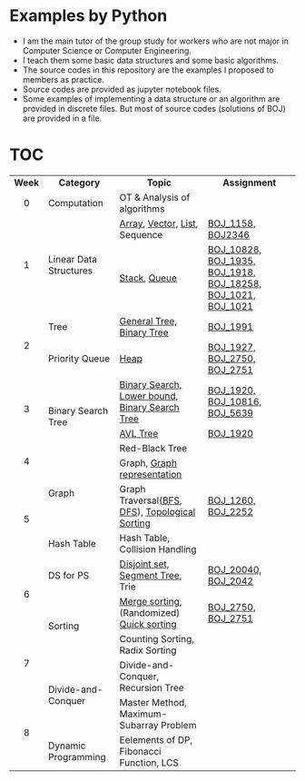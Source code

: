 
# Examples by Python

- I am the main tutor of the group study for workers who are not major in Computer Science or Computer Engineering.
- I teach them some basic data structures and some basic algorithms.
- The source codes in this repository are the examples I proposed to members as practice.
- Source codes are provided as jupyter notebook files.
- Some examples of implementing a data structure or an algorithm are provided in discrete files. But most of source codes (solutions of BOJ) are provided in a file.


# TOC

<table>
    <tr>
        <td ><center><b>Week</b></center> </td>
        <td><center><b>Category</b></center></td>
        <td><center><b>Topic</b></center></td>
        <td><center><b>Assignment</b></center></td>
    </tr>
    <tr>
    <td><center>0</center></td>
     <td>Computation</td>
     <td>OT & Analysis of algorithms</td>
     <td></td>
   </tr>
   <tr>
	   <td rowspan = 2><center>1</center></td>
	   <td rowspan = 2>Linear Data Structures</td>
	   <td><a href ="https://github.com/unsik6/DSALGO_PYTHON/blob/main/w01_01_array_list/w01_01_Array.ipynb">Array</a>, <a href = "https://github.com/unsik6/DSALGO_PYTHON/blob/main/w01_01_array_list/w01_01_Vector.ipynb">Vector</a>, <a href = "https://github.com/unsik6/DSALGO_PYTHON/blob/main/w01_01_array_list/w01_01_List.ipynb">List</a>, Sequence</td>
	   <td><a href = "https://github.com/unsik6/DSALGO_PYTHON/blob/main/w01_01_array_list/w01_01_practice.ipynb">BOJ_1158, BOJ2346</a></td>
   </tr>
   <tr>
	   <td><a href = "https://github.com/unsik6/DSALGO_PYTHON/blob/main/w01_02_stack_queue/w01_02_Stack.ipynb">Stack</a>, <a href = "https://github.com/unsik6/DSALGO_PYTHON/blob/main/w01_02_stack_queue/w01_02_Queue.ipynb">Queue</a></td>
	   <td><a href = "https://github.com/unsik6/DSALGO_PYTHON/blob/main/w01_02_stack_queue/w01_02_practice.ipynb">BOJ_10828, BOJ_1935, BOJ_1918, BOJ_18258, BOJ_1021, BOJ_1021</a></td>
   </tr>
   <tr>
	   <td rowspan = 2><center>2</center></td>
	   <td>Tree</td>
	   <td><a href = "https://github.com/unsik6/DSALGO_PYTHON/blob/main/w02_01_tree/w02_01_tree.ipynb">General Tree, Binary Tree</a></td>
	   <td><a href = "https://github.com/unsik6/DSALGO_PYTHON/blob/main/w02_01_tree/w02_01_practice.ipynb">BOJ_1991</a></td>
   </tr>
   <tr>
       <td>Priority Queue</td>
	   <td><a href = "https://github.com/unsik6/DSALGO_PYTHON/blob/main/w02_02_Heap/w02_02_Heap.ipynb">Heap</a></td>
	   <td><a href = "https://github.com/unsik6/DSALGO_PYTHON/blob/main/w02_02_Heap/w02_02_practice.ipynb">BOJ_1927, BOJ_2750, BOJ_2751</a></td>
   </tr>
    <tr>
	   <td rowspan = 2><center>3</center></td>
	   <td rowspan = 3>Binary Search Tree</td>
	   <td><a href = "https://github.com/unsik6/DSALGO_PYTHON/blob/main/w03_01_BST/w03_01_Practice.ipynb">Binary Search, Lower bound</a>, <a href = "https://github.com/unsik6/DSALGO_PYTHON/blob/main/w03_01_BST/w03_01_BST.ipynb">Binary Search Tree</a></td>
	   <td><a href = "https://github.com/unsik6/DSALGO_PYTHON/blob/main/w03_01_BST/w03_01_Practice.ipynb">BOJ_1920, BOJ_10816, BOJ_5639</a></td>
   </tr>
    <tr>
	   <td><a href = "https://github.com/unsik6/DSALGO_PYTHON/blob/main/w03_02_AVL%20Tree/w03_02_AVL%20Tree.ipynb">AVL Tree</a></td>
	   <td><a href = "https://github.com/unsik6/DSALGO_PYTHON/blob/main/w03_02_AVL%20Tree/w03_02_practice.ipynb">BOJ_1920</a></td>
   </tr>
    <tr>
	   <td rowspan = 2><center>4</center></td>
	   <td>Red-Black Tree</td>
	   <td> </td>
   </tr>
   <tr>
	   <td rowspan = 2>Graph</td>
	   <td>Graph, <a href = "https://github.com/unsik6/DSALGO_PYTHON/blob/main/w04_02_Basic%20Graph/w04_02_Basic%20Graph.ipynb">Graph representation</a></td>
	   <td> </td>
   </tr>
   <tr>
   <td rowspan = 2><center>5</center></td>
	   <td>Graph Traversal(<a href = "https://github.com/unsik6/DSALGO_PYTHON/blob/main/w05_01_Graph%20Traversal%2C%20Topological%20Sorting/w05_01_BFS.ipynb">BFS</a>, <a href = "https://github.com/unsik6/DSALGO_PYTHON/blob/main/w05_01_Graph%20Traversal%2C%20Topological%20Sorting/w05_01_DFS.ipynb">DFS</a>), <a href = "https://github.com/unsik6/DSALGO_PYTHON/blob/main/w05_01_Graph%20Traversal%2C%20Topological%20Sorting/w05_01_Topological%20Sorting.ipynb">Topological Sorting</a></td>
	   <td><a href = "https://github.com/unsik6/DSALGO_PYTHON/blob/main/w05_01_Graph%20Traversal%2C%20Topological%20Sorting/w05_01_practice.ipynb">BOJ_1260, BOJ_2252</a></td>
   </tr>
      <tr>
	   <td>Hash Table</td>
	   <td>Hash Table, Collision Handling</td>
	   <td> </td>
   </tr>
   <tr>
   <td rowspan = 2><center>6</center></td>
   <td>DS for PS</td>
	   <td><a href = "https://github.com/unsik6/DSALGO_PYTHON/blob/main/w06_01_DS%20for%20PS/w06_01_PS_DS.ipynb">Disjoint set, Segment Tree</a>, Trie</td>
	   <td><a href = "https://github.com/unsik6/DSALGO_PYTHON/blob/main/w06_01_DS%20for%20PS/w06_01_practice.ipynb">BOJ_20040, BOJ_2042</a></td>
   </tr>
    <tr>
	   <td rowspan = 2>Sorting</td>
	   <td><a href = "https://github.com/unsik6/DSALGO_PYTHON/blob/main/w06_02_Sorting%201%20-%20Merge%2C%20Quick/w06_02_Merge_Sort.ipynb">Merge sorting</a>, (Randomized) <a href = "https://github.com/unsik6/DSALGO_PYTHON/blob/main/w06_02_Sorting%201%20-%20Merge%2C%20Quick/w06_02_Quick_Sort.ipynb">Quick sorting</a> </td>
	   <td><a href = "https://github.com/unsik6/DSALGO_PYTHON/blob/main/w06_02_Sorting%201%20-%20Merge%2C%20Quick/w06_02_practice.ipynb">BOJ_2750, BOJ_2751</a> </td>
   </tr>
   <tr>
	   <td rowspan = 2><center>7</center></td>
	   <td>Counting Sorting, Radix Sorting</td>
	   <td></td>
   </tr>
   <tr>
	   <td rowspan = 2>Divide-and-Conquer</td>
	   <td>Divide-and-Conquer, Recursion Tree</td>
	   <td></td>
   </tr>
   <tr>
	   <td rowspan = 2><center>8</center></td>
	   <td>Master Method, Maximum-Subarray Problem</td>
	   <td></td>
   </tr>
   <tr>
	   <td>Dynamic Programming</td>
	   <td>Eelements of DP, Fibonacci Function, LCS</td>
	   <td></td>
   </tr>
</table>
